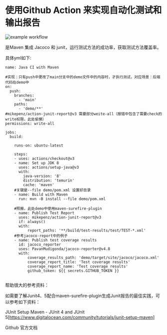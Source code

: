 # 使用Github Action 来实现自动化测试和输出报告

![example workflow](https://github.com/kexi292/testgitaction/actions/workflows/maven.yml/badge.svg)

是Maven 集成 Jacoco 和 junit，运行测试方法的成功率，获取测试方法覆盖率。

具体yml如下:
```
name: Java CI with Maven

#实现：只有push中更改了main分支中的demo文件中的内容时，才执行测试，对应场景：后端代码在demo中
on:
  push:
    branches:
      - 'main'
    paths:
      - 'demo/**'
#mikepenz/action-junit-report@v3 需要部分weite-all（报错中包含了需要check的write权限，此处偷懒）
permissions: write-all

jobs:
  build:

    runs-on: ubuntu-latest

    steps:
    - uses: actions/checkout@v3
    - name: Set up JDK 8
      uses: actions/setup-java@v3
      with:
        java-version: '8'
        distribution: 'temurin'
        cache: 'maven'
    #关键是--file demo/pom.xml 设置好目录
    - name: Build with Maven
      run: mvn -B install --file demo/pom.xml
      
    #照搬，此处demo中使用maven-surefire-plugin
    - name: Publish Test Report
      uses: mikepenz/action-junit-report@v3
      if: always()
      with:
          report_paths: '**/build/test-results/test/TEST-*.xml'
    #参考jacoco-report中的例子
    - name: Publish test coverage results
      id: jacoco_reporter
      uses: PavanMudigonda/jacoco-reporter@v4.8
      with:
          coverage_results_path: 'demo/target/site/jacoco/jacoco.xml'
          coverage_report_title: 'Test coverage results'
          coverage_report_name: 'Test coverage results'
          github_token: ${{ secrets.GITHUB_TOKEN }}
    
```

帮助很大的参考资料：
      
如需要了解Junit4、5配合maven-surefire-plugin生成Junit报告的最佳实践，可以参考如下资料：
      
JUnit Setup Maven - JUnit 4 and JUnit 5[https://www.digitalocean.com/community/tutorials/junit-setup-maven]

Github 官方文档
